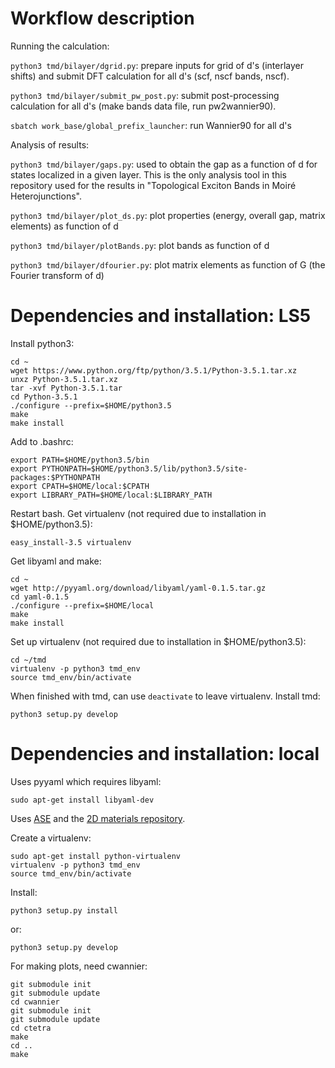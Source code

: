 # Workflow description

Running the calculation:

`python3 tmd/bilayer/dgrid.py`: prepare inputs for grid of d's (interlayer shifts) and submit DFT calculation for all d's (scf, nscf bands, nscf).

`python3 tmd/bilayer/submit_pw_post.py`: submit post-processing calculation for all d's (make bands data file, run pw2wannier90).

`sbatch work_base/global_prefix_launcher`: run Wannier90 for all d's

Analysis of results:

`python3 tmd/bilayer/gaps.py`: used to obtain the gap as a function of d for states localized in a given layer. This is the only analysis tool in this repository used for the results in "Topological Exciton Bands in Moiré Heterojunctions".

`python3 tmd/bilayer/plot_ds.py`: plot properties (energy, overall gap, matrix elements) as function of d

`python3 tmd/bilayer/plotBands.py`: plot bands as function of d

`python3 tmd/bilayer/dfourier.py`: plot matrix elements as function of G (the Fourier transform of d)

# Dependencies and installation: LS5

Install python3:

    cd ~
    wget https://www.python.org/ftp/python/3.5.1/Python-3.5.1.tar.xz
    unxz Python-3.5.1.tar.xz
    tar -xvf Python-3.5.1.tar
    cd Python-3.5.1
    ./configure --prefix=$HOME/python3.5
    make
    make install

Add to .bashrc:

    export PATH=$HOME/python3.5/bin
    export PYTHONPATH=$HOME/python3.5/lib/python3.5/site-packages:$PYTHONPATH
    export CPATH=$HOME/local:$CPATH
    export LIBRARY_PATH=$HOME/local:$LIBRARY_PATH

Restart bash. Get virtualenv (not required due to installation in $HOME/python3.5):

    easy_install-3.5 virtualenv

Get libyaml and make:

    cd ~
    wget http://pyyaml.org/download/libyaml/yaml-0.1.5.tar.gz
    cd yaml-0.1.5
    ./configure --prefix=$HOME/local
    make
    make install

Set up virtualenv (not required due to installation in $HOME/python3.5):

    cd ~/tmd
    virtualenv -p python3 tmd_env
    source tmd_env/bin/activate

When finished with tmd, can use `deactivate` to leave virtualenv.
Install tmd:

    python3 setup.py develop

# Dependencies and installation: local

Uses pyyaml which requires libyaml:

    sudo apt-get install libyaml-dev

Uses [ASE](https://wiki.fysik.dtu.dk/ase/index.html) and the [2D materials repository](https://cmr.fysik.dtu.dk/c2dm/c2dm.html).

Create a virtualenv:

    sudo apt-get install python-virtualenv
    virtualenv -p python3 tmd_env
    source tmd_env/bin/activate

Install:

    python3 setup.py install

or:

    python3 setup.py develop

For making plots, need cwannier:

    git submodule init
    git submodule update
    cd cwannier
    git submodule init
    git submodule update
    cd ctetra
    make
    cd ..
    make

